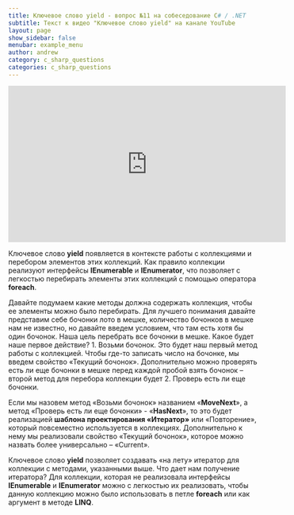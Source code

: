 ```yaml
---
title: Ключевое слово yield - вопрос №11 на собеседование C# / .NET
subtitle: Текст к видео "Ключевое слово yield" на канале YouTube
layout: page
show_sidebar: false
menubar: example_menu
author: andrew
category: c_sharp_questions
categories: c_sharp_questions
---
```


<center>
<iframe width="560" height="315" src="https://www.youtube.com/embed/i1ckP-d_c10" 
frameborder="0" allow="accelerometer; autoplay; 
encrypted-media; gyroscope; picture-in-picture" allowfullscreen></iframe>
</center>

Ключевое слово **yield** появляется в контексте работы с коллекциями и перебором элементов этих коллекций. Как правило коллекции реализуют интерфейсы **IEnumerable** и **IEnumerator**, 
что позволяет с легкостью перебирать элементы этих коллекций с помощью оператора **foreach**.

Давайте подумаем какие методы должна содержать коллекция, чтобы ее элементы можно было перебирать. Для лучшего понимания давайте представим себе бочонки лото в мешке, количество 
бочонков в мешке нам не известно, но давайте введем условием, что там есть хотя бы один бочонок. Наша цель перебрать все бочонки в мешке. Какое будет наше первое действие? 1. Возьми 
бочонок. Это будет наш первый метод работы с коллекцией. Чтобы где-то записать число на бочонке, мы введем свойство «Текущий бочонок». Дополнительно можно проверять есть ли еще 
бочонки в мешке перед каждой пробой взять бочонок – второй метод для перебора коллекции будет 2. Проверь есть ли еще бочонки.

Если мы назовем метод «Возьми бочонок» названием «**MoveNext**», а метод «Проверь есть ли еще бочонки» - «**HasNext**», то это будет реализацией **шаблона проектирования «Итератор»** или 
«Повторение», который повсеместно используется в коллекциях. Дополнительно к нему мы реализовали свойство «Текущий бочонок», которое можно назвать более универсально – «Current».

Ключевое слово **yield** позволяет создавать «на лету» итератор для коллекции с методами, указанными выше. Что дает нам получение итератора? Для коллекции, которая не реализовала 
интерфейсы **IEnumerable** и **IEnumerator** можно с легкостью их реализовать, чтобы данную коллекцию можно было использовать в петле **foreach** или как аргумент в методе **LINQ**. 